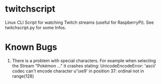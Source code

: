 twitchscript
============

Linux CLI Script for watching Twitch streams (useful for RaspberryPi).
See twitchscript.py for some Infos.

Known Bugs
==========

1.  There is a problem with special characters. For example when selecting the Stream "Pokémon ..." it crashes stating: 
    UnicodeEncodeError: 'ascii' codec can't encode character u'\xe9' in position 37: ordinal not in range(128)
